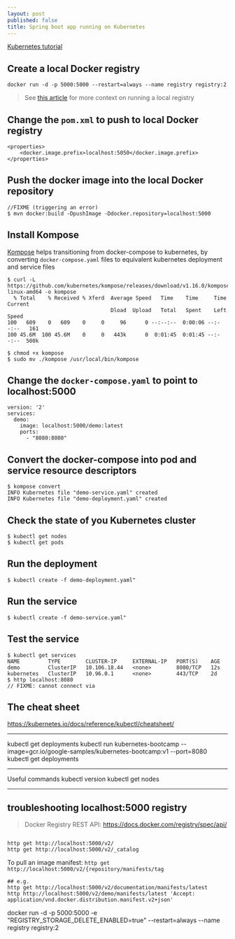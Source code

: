 ```yaml
---
layout: post
published: false
title: Spring boot app running on Kubernetes
---
```

[Kubernetes tutorial](https://kubernetes.io/docs/tutorials/kubernetes-basics/)

## Create a local Docker registry

```
docker run -d -p 5000:5000 --restart=always --name registry registry:2
```

> See [this article](https://blog.hasura.io/sharing-a-local-registry-for-minikube-37c7240d0615) for more context on running a local registry

## Change the `pom.xml` to push to local Docker registry

```
<properties>
    <docker.image.prefix>localhost:5050</docker.image.prefix>
</properties>
```

## Push the docker image into the local Docker repository
```
//FIXME (triggering an error)
$ mvn docker:build -DpushImage -Ddocker.repository=localhost:5000
```

## Install Kompose

[Kompose](https://github.com/kubernetes/kompose/blob/master/docs/getting-started.md) helps transitioning from docker-compose to kubernetes, by converting `docker-compose.yaml` files to equivalent kubernetes deployment and service files

```
$ curl -L https://github.com/kubernetes/kompose/releases/download/v1.16.0/kompose-linux-amd64 -o kompose
  % Total    % Received % Xferd  Average Speed   Time    Time     Time  Current
                                 Dload  Upload   Total   Spent    Left  Speed
100   609    0   609    0     0     96      0 --:--:--  0:00:06 --:--:--   161
100 45.6M  100 45.6M    0     0   443k      0  0:01:45  0:01:45 --:--:--  500k

$ chmod +x kompose
$ sudo mv ./kompose /usr/local/bin/kompose
```

## Change the `docker-compose.yaml` to point to localhost:5000

```
version: '2'
services:
  demo:
    image: localhost:5000/demo:latest
    ports:
      - "8080:8080"
```

## Convert the docker-compose into pod and service resource descriptors

```
$ kompose convert
INFO Kubernetes file "demo-service.yaml" created  
INFO Kubernetes file "demo-deployment.yaml" created
```

## Check the state of you Kubernetes cluster

```
$ kubectl get nodes
$ kubectl get pods
```

## Run the deployment
```
$ kubectl create -f demo-deployment.yaml"
```

## Run the service
```
$ kubectl create -f demo-service.yaml"
```

## Test the service
```
$ kubectl get services
NAME         TYPE        CLUSTER-IP     EXTERNAL-IP   PORT(S)    AGE
demo         ClusterIP   10.106.18.44   <none>        8080/TCP   12s
kubernetes   ClusterIP   10.96.0.1      <none>        443/TCP    2d
$ http localhost:8080
// FIXME: cannot connect via   
```


## The cheat sheet
https://kubernetes.io/docs/reference/kubectl/cheatsheet/



---


kubectl get deployments
kubectl run kubernetes-bootcamp --image=gcr.io/google-samples/kubernetes-bootcamp:v1 --port=8080
kubectl get deployments





---

Useful commands
kubectl version
kubectl get nodes

---

## troubleshooting localhost:5000 registry 


> Docker Registry REST API: https://docs.docker.com/registry/spec/api/

```

http get http://localhost:5000/v2/
http get http://localhost:5000/v2/_catalog
```


To pull an image manifest: `http get http://localhost:5000/v2/{repository/manifests/tag`
```
## e.g.
http get http://localhost:5000/v2/documentation/manifests/latest
http http://localhost:5000/v2/demo/manifests/latest 'Accept: application/vnd.docker.distribution.manifest.v2+json'
```



docker run -d -p 5000:5000 -e "REGISTRY_STORAGE_DELETE_ENABLED=true" --restart=always --name registry registry:2
